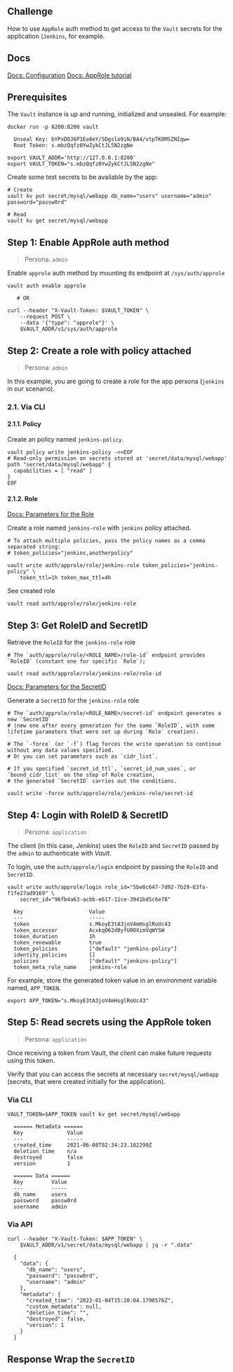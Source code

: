 ## Challenge 
How to use `AppRole` auth method to get access to the `Vault` secrets for the application (`Jenkins`, for example.


## Docs

[Docs: Configuration](https://www.vaultproject.io/docs/auth/approle#configuration)
[Docs: AppRole tutorial](https://learn.hashicorp.com/tutorials/vault/approle)



## Prerequisites

The `Vault` instance is up and running, initialized and unsealed. For example:
```
docker run -p 8200:8200 vault

  Unseal Key: bYPxDOJ6P1Eo8eY/SDgslo9iN/BA4/vtpTK0MSZNIqw=
  Root Token: s.mbzQqfz0YwZykCtJL5N2zgNe

export VAULT_ADDR='http://127.0.0.1:8200'
export VAULT_TOKEN="s.mbzQqfz0YwZykCtJL5N2zgNe"
```

Create some test secrets to be available by the app:
```
# Create
vault kv put secret/mysql/webapp db_name="users" username="admin" password="passw0rd"

# Read
vault kv get secret/mysql/webapp
```


## Step 1: Enable AppRole auth method

> Persona: `admin`

Enable `approle` auth method by mounting its endpoint at `/sys/auth/approle`
```
vault auth enable approle

   # OR
   
curl --header "X-Vault-Token: $VAULT_TOKEN" \
    --request POST \
    --data '{"type": "approle"}' \
    $VAULT_ADDR/v1/sys/auth/approle
```



## Step 2: Create a role with policy attached

> Persona: `admin`

In this example, you are going to create a role for the app persona (`jenkins` in our scenario).


### 2.1. Via CLI

#### 2.1.1. Policy

Create an policy named `jenkins-policy`.
```
vault policy write jenkins-policy -<<EOF
# Read-only permission on secrets stored at 'secret/data/mysql/webapp'
path "secret/data/mysql/webapp" {
  capabilities = [ "read" ]
}
EOF
```

#### 2.1.2. Role

[Docs: Parameters for the Role](https://www.vaultproject.io/api-docs/auth/approle#create-update-approle)

Create a role named `jenkins-role` with `jenkins` policy attached.
```
# To attach multiple policies, pass the policy names as a comma separated string: 
# token_policies="jenkins,anotherpolicy"

vault write auth/approle/role/jenkins-role token_policies="jenkins-policy" \
    token_ttl=1h token_max_ttl=4h
```

See created role
```
vault read auth/approle/role/jenkins-role
```



## Step 3: Get RoleID and SecretID

Retrieve the `RoleID` for the `jenkins-role` role
```
# The `auth/approle/role/<ROLE_NAME>/role-id` endpoint provides `RoleID` (constant one for specific `Role`);

vault read auth/approle/role/jenkins-role/role-id
```

[Docs: Parameters for the SecretID](https://www.vaultproject.io/api/auth/approle#generate-new-secret-id)

Generate a `SecretID` for the `jenkins-role` role
```
# The `auth/approle/role/<ROLE_NAME>/secret-id` endpoint generates a new `SecretID` 
# (new one after every generation for the same `RoleID`, with some lifetime paramaters that were set up during `Role` creation).

# The `-force` (or `-f`) flag forces the write operation to continue without any data values specified. 
# Or you can set parameters such as `cidr_list`.

# If you specified `secret_id_ttl`, `secret_id_num_uses`, or `bound_cidr_list` on the step of Role creation,
# the generated `SecretID` carries out the conditions.

vault write -force auth/approle/role/jenkins-role/secret-id
```



## Step 4: Login with RoleID & SecretID

> Persona: `application`

The client (in this case, _Jenkins_) uses the `RoleID` and `SecretID` passed by the `admin` to authenticate with _Vault_.


To login, use the `auth/approle/login` endpoint by passing the `RoleID` and `SecretID`.
```
vault write auth/approle/login role_id="5be0c647-7d92-7b29-63fa-f1fe27ad9169" \
    secret_id="96fb4a63-acbb-e617-11ce-3941bd5c6e78"
    
  Key                     Value
  ---                     -----
  token                   s.MkoyE3tA3joV4mHsglRoUc43
  token_accessor          AcxkqO62d8yfU0OXimVqWYSW
  token_duration          1h
  token_renewable         true
  token_policies          ["default" "jenkins-policy"]
  identity_policies       []
  policies                ["default" "jenkins-policy"]
  token_meta_role_name    jenkins-role
```

For example, store the generated token value in an environment variable named, `APP_TOKEN`.
```
export APP_TOKEN="s.MkoyE3tA3joV4mHsglRoUc43"
```


## Step 5: Read secrets using the AppRole token

> Persona: `application`

Once receiving a token from Vault, the client can make future requests using this token.

Verify that you can access the secrets at necessary `secret/mysql/webapp` (secrets, that were created initially for the application).

### Via CLI
```
VAULT_TOKEN=$APP_TOKEN vault kv get secret/mysql/webapp

  ====== Metadata ======
  Key              Value
  ---              -----
  created_time     2021-06-08T02:34:23.182299Z
  deletion_time    n/a
  destroyed        false
  version          1

  ====== Data ======
  Key         Value
  ---         -----
  db_name     users
  password    passw0rd
  username    admin
```

### Via API

```
curl --header "X-Vault-Token: $APP_TOKEN" \
    $VAULT_ADDR/v1/secret/data/mysql/webapp | jq -r ".data"

  {
    "data": {
      "db_name": "users",
      "password": "passw0rd",
      "username": "admin"
    },
    "metadata": {
      "created_time": "2022-01-04T15:20:04.1790576Z",
      "custom_metadata": null,
      "deletion_time": "",
      "destroyed": false,
      "version": 1
    }
  }
```

## Response Wrap the `SecretID`






